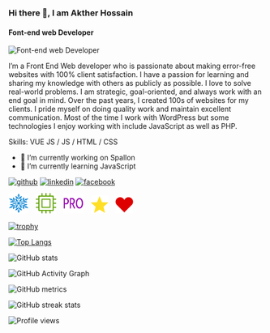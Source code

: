 ### Hi there 👋, I am Akther Hossain
#### Font-end web Developer 
![Font-end web Developer ](https://media-exp1.licdn.com/dms/image/C5616AQELM3zqMCvhpA/profile-displaybackgroundimage-shrink_350_1400/0/1668525104710?e=1674086400&v=beta&t=oozGtNRqhuuG0Ry5vp4539RdpRJLJSkitXVbmWmAt_w)

I’m a Front End Web developer who is passionate about making error-free websites with 100% client satisfaction. I have a passion for learning and sharing my knowledge with others as publicly as possible. I love to solve real-world problems. I am strategic, goal-oriented, and always work with an end goal in mind. Over the past years, I created 100s of websites for my clients. I pride myself on doing quality work and maintain excellent communication. Most of the time I work with WordPress but some technologies I enjoy working with include JavaScript as well as PHP.

Skills: VUE JS / JS / HTML / CSS

- 🔭 I’m currently working on Spallon 
- 🌱 I’m currently learning JavaScript 


[<img src='https://cdn.jsdelivr.net/npm/simple-icons@3.0.1/icons/github.svg' alt='github' height='40'>](https://github.com/Akther985)  [<img src='https://cdn.jsdelivr.net/npm/simple-icons@3.0.1/icons/linkedin.svg' alt='linkedin' height='40'>](https://www.linkedin.com/in/md-akther-hossain-015bb9215/)  [<img src='https://cdn.jsdelivr.net/npm/simple-icons@3.0.1/icons/facebook.svg' alt='facebook' height='40'>](https://www.facebook.com/mdbokul.hossinjeoy)  

<a href='https://archiveprogram.github.com/'><img src='https://raw.githubusercontent.com/acervenky/animated-github-badges/master/assets/acbadge.gif' width='40' height='40'></a> <a href='https://docs.github.com/en/developers'><img src='https://raw.githubusercontent.com/acervenky/animated-github-badges/master/assets/devbadge.gif' width='40' height='40'></a> <a href='https://github.com/pricing'><img src='https://raw.githubusercontent.com/acervenky/animated-github-badges/master/assets/pro.gif' width='40' height='40'></a> <a href='https://stars.github.com/'><img src='https://raw.githubusercontent.com/acervenky/animated-github-badges/master/assets/starbadge.gif' width='35' height='35'></a> <a href='https://docs.github.com/en/github/supporting-the-open-source-community-with-github-sponsors'><img src='https://raw.githubusercontent.com/acervenky/animated-github-badges/master/assets/sponsorbadge.gif' width='35' height='35'></a> 

[![trophy](https://github-profile-trophy.vercel.app/?username=Akther985)](https://github.com/ryo-ma/github-profile-trophy)

[![Top Langs](https://github-readme-stats.vercel.app/api/top-langs/?username=Akther985)](https://github.com/anuraghazra/github-readme-stats)

![GitHub stats](https://github-readme-stats.vercel.app/api?username=Akther985&show_icons=true&count_private=true)  

![GitHub Activity Graph](https://activity-graph.herokuapp.com/graph?username=Akther985)  

![GitHub metrics](https://metrics.lecoq.io/Akther985)  

![GitHub streak stats](https://github-readme-streak-stats.herokuapp.com/?user=Akther985)  

![Profile views](https://gpvc.arturio.dev/Akther985)  
